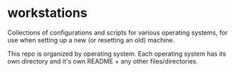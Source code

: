 # workstations
Collections of configurations and scripts for various operating systems, for use when setting up a new (or resetting an old) machine.

This repo is organized by operating system. Each operating system has its own directory and it's own README + any other files/directories.

